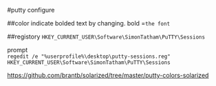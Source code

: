 
#putty configure

##color
indicate bolded text by changing.
bold =`the font` 

##registory
`HKEY_CURRENT_USER\Software\SimonTatham\PuTTY\Sessions`

prompt  
`regedit /e "%userprofile%\desktop\putty-sessions.reg" HKEY_CURRENT_USER\Software\SimonTatham\PuTTY\Sessions`

https://github.com/brantb/solarized/tree/master/putty-colors-solarized

